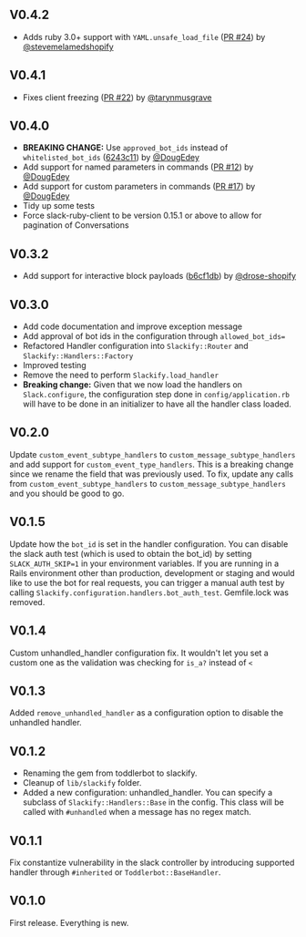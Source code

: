 ## V0.4.2

- Adds ruby 3.0+ support with `YAML.unsafe_load_file` ([PR #24](https://github.com/jusleg/slackify/pull/24)) by [@stevemelamedshopify](https://github.com/stevemelamedshopify)

## V0.4.1

- Fixes client freezing ([PR #22](https://github.com/jusleg/slackify/pull/22)) by [@tarynmusgrave](https://github.com/tarynmusgrave)

## V0.4.0

- **BREAKING CHANGE:** Use `approved_bot_ids` instead of `whitelisted_bot_ids` ([6243c11](https://github.com/jusleg/slackify/commit'6243c11c3b5e49fa31feb2ebfd9394c362509524)) by [@DougEdey](https://github.com/DougEdey)
- Add support for named parameters in commands ([PR #12](https://github.com/jusleg/slackify/pull/12)) by [@DougEdey](https://github.com/DougEdey)
- Add support for custom parameters in commands ([PR #17](https://github.com/jusleg/slackify/pull/17)) by [@DougEdey](https://github.com/DougEdey)
- Tidy up some tests
- Force slack-ruby-client to be version 0.15.1 or above to allow for pagination of Conversations

## V0.3.2

- Add support for interactive block payloads ([b6cf1db](https://github.com/jusleg/slackify/commit/b6cf1dbb47b832037ebff56054efa27c9e3251dc)) by [@drose-shopify](https://github.com/drose-shopify)

## V0.3.0

- Add code documentation and improve exception message
- Add approval of bot ids in the configuration through `allowed_bot_ids=`
- Refactored Handler configuration into `Slackify::Router` and `Slackify::Handlers::Factory`
- Improved testing
- Remove the need to perform `Slackify.load_handler`
- **Breaking change:** Given that we now load the handlers on `Slack.configure`, the configuration step done in `config/application.rb` will have to be done in an initializer to have all the handler class loaded.

## V0.2.0

Update `custom_event_subtype_handlers` to `custom_message_subtype_handlers` and add support for `custom_event_type_handlers`. This is a breaking change since we rename the field that was previously used. To fix, update any calls from `custom_event_subtype_handlers` to `custom_message_subtype_handlers` and you should be good to go.

## V0.1.5

Update how the `bot_id` is set in the handler configuration. You can disable the slack auth test (which is used to obtain the bot_id) by setting `SLACK_AUTH_SKIP=1` in your environment variables. If you are running in a Rails environment other than production, development or staging and would like to use the bot for real requests, you can trigger a manual auth test by calling `Slackify.configuration.handlers.bot_auth_test`. Gemfile.lock was removed.

## V0.1.4

Custom unhandled_handler configuration fix. It wouldn't let you set a custom one as the validation was checking for `is_a?` instead of `<`

## V0.1.3

Added `remove_unhandled_handler` as a configuration option to disable the unhandled handler.

## V0.1.2

- Renaming the gem from toddlerbot to slackify.
- Cleanup of `lib/slackify` folder.
- Added a new configuration: unhandled_handler. You can specify a subclass of `Slackify::Handlers::Base` in the config. This class will be called with `#unhandled` when a message has no regex match.

## V0.1.1

Fix constantize vulnerability in the slack controller by introducing supported handler through `#inherited` or `Toddlerbot::BaseHandler`.

## V0.1.0

First release. Everything is new.
